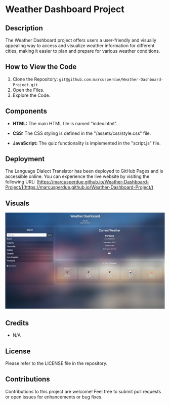 # Weather Dashboard Project

## Description

The Weather Dashboard project offers users a user-friendly and visually appealing way to access and visualize weather information for different cities, making it easier to plan and prepare for various weather conditions.

## How to View the Code

1. Clone the Repository:  `git@github.com:marcusperdue/Weather-Dashboard-Project.git`
2. Open the Files.
3. Explore the Code.

## Components

- **HTML:** The main HTML file is named "index.html".

- **CSS:** The CSS styling is defined in the "/assets/css/style.css" file.

- **JavaScript:** The quiz functionality is implemented in the "script.js" file.

## Deployment

The Language Dialect Translator has been deployed to GitHub Pages and is accessible online. You can experience the live website by visiting the following URL: [https://marcusperdue.github.io/Weather-Dashboard-Project/](https://marcusperdue.github.io/Weather-Dashboard-Project/)

## Visuals

![Example Image](/assets/images/weather-board-image.png)



## Credits

- N/A

## License

Please refer to the LICENSE file in the repository.

## Contributions

Contributions to this project are welcome! Feel free to submit pull requests or open issues for enhancements or bug fixes.

